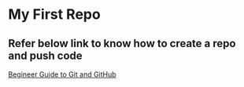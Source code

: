 
# My First Repo

## Refer below link to know how to create a repo and push code

[Begineer Guide to Git and GitHub](https://yogeshmotiyani.hashnode.dev/an-intro-to-git-github)